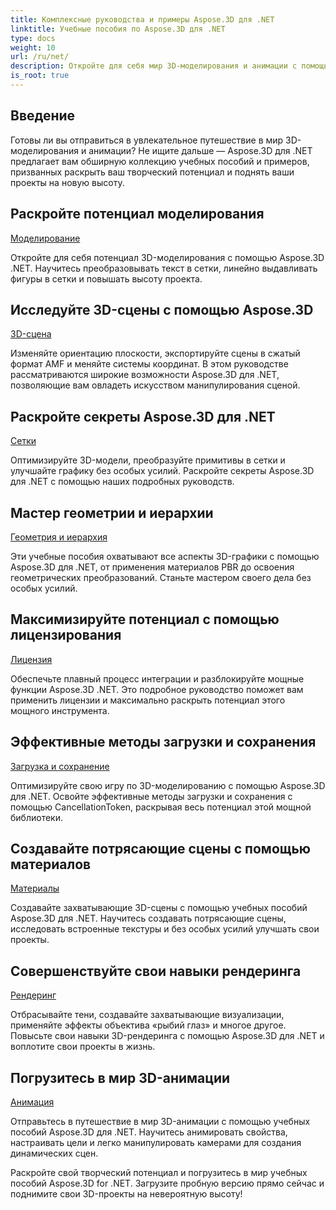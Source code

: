 ```yaml
---
title: Комплексные руководства и примеры Aspose.3D для .NET
linktitle: Учебные пособия по Aspose.3D для .NET
type: docs
weight: 10
url: /ru/net/
description: Откройте для себя мир 3D-моделирования и анимации с помощью учебных пособий Aspose.3D для .NET. Улучшайте свои проекты без особых усилий — от рендеринга до линейной экструзии.
is_root: true
---
```

## Введение

Готовы ли вы отправиться в увлекательное путешествие в мир 3D-моделирования и анимации? Не ищите дальше — Aspose.3D для .NET предлагает вам обширную коллекцию учебных пособий и примеров, призванных раскрыть ваш творческий потенциал и поднять ваши проекты на новую высоту.

##  Раскройте потенциал моделирования
[Моделирование](./3d-modeling/)

Откройте для себя потенциал 3D-моделирования с помощью Aspose.3D .NET. Научитесь преобразовывать текст в сетки, линейно выдавливать фигуры в сетки и повышать высоту проекта.


##  Исследуйте 3D-сцены с помощью Aspose.3D
[3D-сцена](./3d-scene/)

Изменяйте ориентацию плоскости, экспортируйте сцены в сжатый формат AMF и меняйте системы координат. В этом руководстве рассматриваются широкие возможности Aspose.3D для .NET, позволяющие вам овладеть искусством манипулирования сценой.

##  Раскройте секреты Aspose.3D для .NET
[Сетки](./meshes/)

Оптимизируйте 3D-модели, преобразуйте примитивы в сетки и улучшайте графику без особых усилий. Раскройте секреты Aspose.3D для .NET с помощью наших подробных руководств.


##  Мастер геометрии и иерархии
[Геометрия и иерархия](./geometry-and-hierarchy/)

Эти учебные пособия охватывают все аспекты 3D-графики с помощью Aspose.3D для .NET, от применения материалов PBR до освоения геометрических преобразований. Станьте мастером своего дела без особых усилий.

##  Максимизируйте потенциал с помощью лицензирования
[Лицензия](./license/)

Обеспечьте плавный процесс интеграции и разблокируйте мощные функции Aspose.3D .NET. Это подробное руководство поможет вам применить лицензии и максимально раскрыть потенциал этого мощного инструмента.

##  Эффективные методы загрузки и сохранения
[Загрузка и сохранение](./loading-and-saving/)

Оптимизируйте свою игру по 3D-моделированию с помощью Aspose.3D для .NET. Освойте эффективные методы загрузки и сохранения с помощью CancellationToken, раскрывая весь потенциал этой мощной библиотеки.

##  Создавайте потрясающие сцены с помощью материалов
[Материалы](./materials/)

Создавайте захватывающие 3D-сцены с помощью учебных пособий Aspose.3D для .NET. Научитесь создавать потрясающие сцены, исследовать встроенные текстуры и без особых усилий улучшать свои проекты.

##  Совершенствуйте свои навыки рендеринга
[Рендеринг](./rendering/)

Отбрасывайте тени, создавайте захватывающие визуализации, применяйте эффекты объектива «рыбий глаз» и многое другое. Повысьте свои навыки 3D-рендеринга с помощью Aspose.3D для .NET и воплотите свои проекты в жизнь.

##  Погрузитесь в мир 3D-анимации
[Анимация](./animation/)

Отправьтесь в путешествие в мир 3D-анимации с помощью учебных пособий Aspose.3D для .NET. Научитесь анимировать свойства, настраивать цели и легко манипулировать камерами для создания динамических сцен.


Раскройте свой творческий потенциал и погрузитесь в мир учебных пособий Aspose.3D for .NET. Загрузите пробную версию прямо сейчас и поднимите свои 3D-проекты на невероятную высоту!